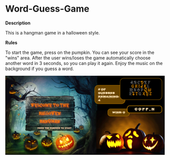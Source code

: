 # Word-Guess-Game

**Description**

This is a hangman game in a halloween style.

**Rules**

To start the game, press on the pumpkin.
You can see your score in the "wins" area. After the user wins/loses the game automatically choose another word in 3 seconds, so you can play it again. Enjoy the music on the background if you guess a word.

![screenshot](assets/images/screencapture.png)
